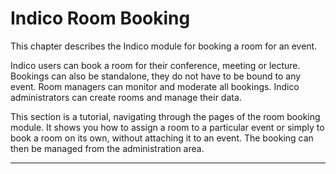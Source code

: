 # Indico Room Booking 

This chapter describes the Indico module for booking a room for an event.

Indico users can book a room for their conference, meeting or lecture. Bookings can also be standalone, they do not have to be bound to any event. Room managers can monitor and moderate all bookings. Indico administrators can create rooms and manage their data.

This section is a tutorial, navigating through the pages of the room booking module. It shows you how to assign a room to a particular event or simply to book a room on its own, without attaching it to an event. The booking can then be managed from the administration area.

---